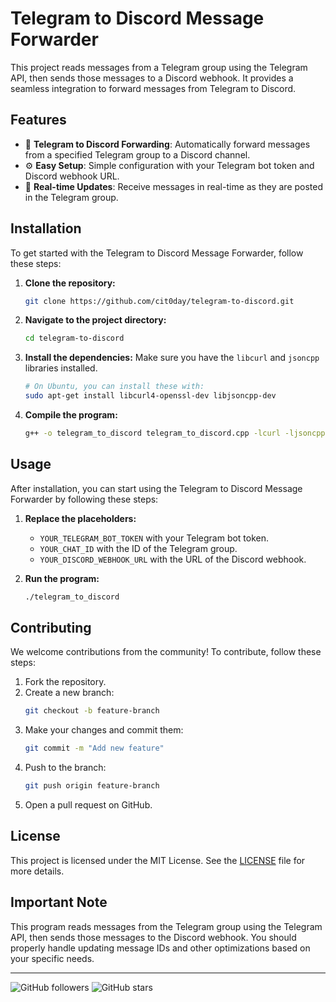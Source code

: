 # Telegram to Discord Message Forwarder

This project reads messages from a Telegram group using the Telegram API, then sends those messages to a Discord webhook. It provides a seamless integration to forward messages from Telegram to Discord.

## Features

- 🔄 **Telegram to Discord Forwarding**: Automatically forward messages from a specified Telegram group to a Discord channel.
- ⚙️ **Easy Setup**: Simple configuration with your Telegram bot token and Discord webhook URL.
- 📡 **Real-time Updates**: Receive messages in real-time as they are posted in the Telegram group.

## Installation

To get started with the Telegram to Discord Message Forwarder, follow these steps:

1. **Clone the repository:**
    ```bash
    git clone https://github.com/cit0day/telegram-to-discord.git
    ```
2. **Navigate to the project directory:**
    ```bash
    cd telegram-to-discord
    ```
3. **Install the dependencies:**
    Make sure you have the `libcurl` and `jsoncpp` libraries installed.
    ```bash
    # On Ubuntu, you can install these with:
    sudo apt-get install libcurl4-openssl-dev libjsoncpp-dev
    ```
4. **Compile the program:**
    ```bash
    g++ -o telegram_to_discord telegram_to_discord.cpp -lcurl -ljsoncpp
    ```

## Usage

After installation, you can start using the Telegram to Discord Message Forwarder by following these steps:

1. **Replace the placeholders:**
    - `YOUR_TELEGRAM_BOT_TOKEN` with your Telegram bot token.
    - `YOUR_CHAT_ID` with the ID of the Telegram group.
    - `YOUR_DISCORD_WEBHOOK_URL` with the URL of the Discord webhook.

2. **Run the program:**
    ```bash
    ./telegram_to_discord
    ```

## Contributing

We welcome contributions from the community! To contribute, follow these steps:

1. Fork the repository.
2. Create a new branch:
    ```bash
    git checkout -b feature-branch
    ```
3. Make your changes and commit them:
    ```bash
    git commit -m "Add new feature"
    ```
4. Push to the branch:
    ```bash
    git push origin feature-branch
    ```
5. Open a pull request on GitHub.

## License

This project is licensed under the MIT License. See the [LICENSE](LICENSE) file for more details.

## Important Note

This program reads messages from the Telegram group using the Telegram API, then sends those messages to the Discord webhook. You should properly handle updating message IDs and other optimizations based on your specific needs.

---

![GitHub followers](https://img.shields.io/github/followers/cit0day?style=social)
![GitHub stars](https://img.shields.io/github/stars/cit0day/telegram-to-discord?style=social)
